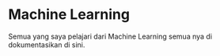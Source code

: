 # Machine Learning
Semua yang saya pelajari dari Machine Learning semua nya di dokumentasikan di sini.

